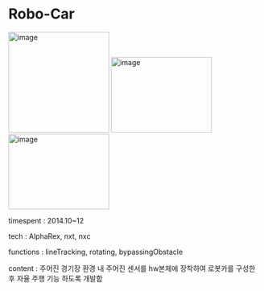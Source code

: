 # Robo-Car

<img width="200" width="150" alt="image" src="https://user-images.githubusercontent.com/26247241/190326921-bd669608-5e5c-49ee-be00-8b927e125bf7.png"> <img width="200" height="150" alt="image" src="https://user-images.githubusercontent.com/26247241/190324353-ff9af548-5110-4628-a61c-98382a98f2b9.png"> <img width="200" height="150" alt="image" src=https://user-images.githubusercontent.com/26247241/190326489-356ad214-e691-4b3c-91bc-7ad8112b15e2.png>


timespent : 2014.10~12

tech : AlphaRex, nxt, nxc

functions : lineTracking, rotating, bypassingObstacle

content : 주어진 경기장 환경 내 주어진 센서를 hw본체에 장착하여 로봇카를 구성한 후 자율 주행 기능 하도록 개발함


